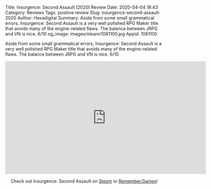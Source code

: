 Title: Insurgence: Second Assault (2020) Review
Date: 2020-04-04 18:43
Category: Reviews
Tags: positive review
Slug: insurgence-second-assault-2020
Author: Hexadigital
Summary: Aside from some small grammatical errors, Insurgence: Second Assault is a very well polished RPG Maker title that avoids many of the engine-related flaws. The balance between JRPG and VN is nice. 6/10
og_image: images/steam/1081100.jpg
Appid: 1081100

Aside from some small grammatical errors, Insurgence: Second Assault is a very well polished RPG Maker title that avoids many of the engine-related flaws. The balance between JRPG and VN is nice. 6/10

<center><iframe src="https://www.youtube.com/embed/8xUMjN59ftw?feature=oembed" allow="accelerometer; autoplay; encrypted-media; gyroscope; picture-in-picture" width="640" height="360" frameborder="0"></iframe>

Check out Insurgence: Second Assault on [Steam](https://store.steampowered.com/app/1081100/?curator_clanid=34633900) or [Remember.Games](https://remember.games/game/736/)!</center>
